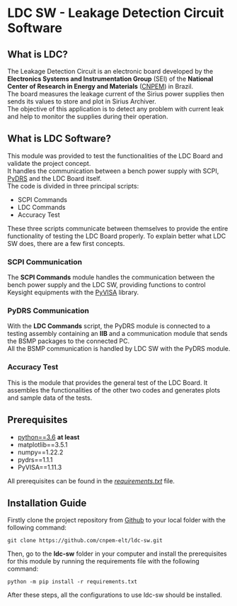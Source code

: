 # LDC SW - Leakage Detection Circuit Software

## What is LDC?
The Leakage Detection Circuit is an electronic board developed by the **Electronics Systems and Instrumentation 
Group** (SEI) of the **National Center of Research in Energy and Materials** ([CNPEM](https://cnpem.br/)) in Brazil.<br>
The board measures the leakage current of the Sirius power supplies then sends its values to store and plot in Sirius
Archiver.<br>
The objective of this application is to detect any problem with current leak and help to monitor the supplies during
their operation.

## What is LDC Software?
This module was provided to test the functionalities of the LDC Board and validate the project concept.<br>
It handles the communication between a bench power supply with SCPI, [PyDRS](https://pypi.org/project/pydrs/) and the
LDC Board itself.<br>
The code is divided in three principal scripts:
- SCPI Commands
- LDC Commands
- Accuracy Test

These three scripts communicate between themselves to provide the entire functionality of testing the LDC Board 
properly. To explain better what LDC SW does, there are a few first concepts.

### SCPI Communication
The **SCPI Commands** module handles the communication between the bench power supply and the LDC SW, providing 
functions to control Keysight equipments with the [PyVISA](https://pyvisa.readthedocs.io/en/latest/) library.

### PyDRS Communication
With the **LDC Commands** script, the PyDRS module is connected to a testing assembly containing an **IIB** and a 
communication module that sends the BSMP packages to the connected PC.<br>
All the BSMP communication is handled by LDC SW with the PyDRS module.

### Accuracy Test
This is the module that provides the general test of the LDC Board. It assembles the functionalities of the other two
codes and generates plots and sample data of the tests.

## Prerequisites
- [python==3.6](https://www.python.org/downloads/release/python-3612/) **at least**
- matplotlib==3.5.1
- numpy==1.22.2
- pydrs==1.1.1
- PyVISA==1.11.3

All prerequisites can be found in the
[_requirements.txt_](https://github.com/cnpem-elt/ldc-sw/blob/enhancement/requirements.txt) file.

## Installation Guide
Firstly clone the project repository from [Github](https://github.com/cnpem-elt/ldc-sw/tree/main) to 
your local folder with the following command:
```command
git clone https://github.com/cnpem-elt/ldc-sw.git
```
Then, go to the **ldc-sw** folder in your computer and install the prerequisites for this module by running the 
requirements file with the following command:
```command
python -m pip install -r requirements.txt
```
After these steps, all the configurations to use ldc-sw should be installed.